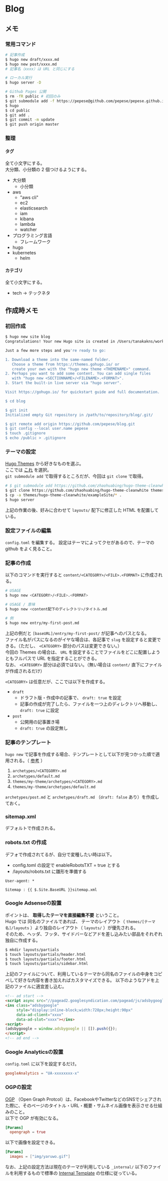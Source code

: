 # Blog

## メモ

### 常用コマンド

```bash
# 記事作成
$ hugo new draft/xxxx.md
$ hugo new post/xxxx.md
# 記事名（xxxx）は URL と同じにする

# ローカル実行
$ hugo server -D

# Github Pages 公開
$ rm -fR public # 初回のみ
$ git submodule add -f https://pepese@github.com/pepese/pepese.github.io.git public # 初回のみ
$ hugo
$ cd public
$ git add .
$ git commit -m update
$ git push origin master
```

### 整理

#### タグ

全て小文字にする。  
大分類、小分類の 2 個つけるようにする。

- 大分類
  - 小分類
- aws
  - "aws cli"
  - ec2
  - elasticsearch
  - iam
  - kibana
  - lambda
  - watcher
- プログラミング言語
  - フレームワーク
- hugo
- kubernetes
    - helm

#### カテゴリ

全て小文字にする。

- tech -> テックネタ

## 作成時メモ

### 初回作成

```bash
$ hugo new site blog
Congratulations! Your new Hugo site is created in /Users/tanakakns/workspace/github/pepese/blog.

Just a few more steps and you're ready to go:

1. Download a theme into the same-named folder.
   Choose a theme from https://themes.gohugo.io/ or
   create your own with the "hugo new theme <THEMENAME>" command.
2. Perhaps you want to add some content. You can add single files
   with "hugo new <SECTIONNAME>/<FILENAME>.<FORMAT>".
3. Start the built-in live server via "hugo server".

Visit https://gohugo.io/ for quickstart guide and full documentation.

$ cd blog

$ git init
Initialized empty Git repository in /path/to/repository/blog/.git/

$ git remote add origin https://github.com/pepese/blog.git
$ git config --local user.name pepese
$ touch .gitignore
$ echo /public > .gitignore
```

### テーマの設定

[Hugo Themes](https://themes.gohugo.io/) から好きなものを選ぶ。  
ここでは [これ](https://themes.gohugo.io/themes/hugo-theme-cleanwhite/) を選択。  
`git submodule add` で取得するところだが、今回は `git clone` で取得。

```bash
# $ git submodule add https://github.com/zhaohuabing/hugo-theme-cleanwhite themes/hugo-theme-cleanwhite
$ git clone https://github.com/zhaohuabing/hugo-theme-cleanwhite themes/hugo-theme-cleanwhite
$ cp -a themes/hugo-theme-cleanwhite/exampleSite/* .
$ hugo server
```

上記の作業の後、好みに合わせて `layouts/` 配下に修正した HTML を配置している。

### 設定ファイルの編集

`config.toml` を編集する。
設定はテーマによってクセがあるので、テーマの github をよく見ること。

### 記事の作成

以下のコマンドを実行すると `content/<CATEGORY>/<FILE>.<FORMAT>` に作成される。

```bash
# USAGE
$ hugo new <CATEGORY>/<FILE>.<FORMAT>

# USAGE / 意味
$ hugo new <content配下のディレクトリ>/タイトル.md

# 例
$ hugo new entry/my-first-post.md
```

上記の例だと `[baseURL]/entry/my-first-post/` が記事へのパスとなる。  
ファイル名がパスになるのがイヤな場合は、各記事で `slug` を設定すると変更できる。（ただし、 `<CATEGORY>` 部分のパスは変更できない。）  
今回の Themes の場合は、 `URL` を設定することでファイルをどこに配置しようともフルパスで URL を指定することができる。  
なお、 `<CATEGORY>` 部分は必須ではない。（無い場合は `content/` 直下にファイルが作成されるだけ）

`<CATEGORY>` は任意だが、ここでは以下を作成する。

- `draft`
  - ドラフト版・作成中の記事で、 `draft: true` を設定
  - 記事の作成が完了したら、ファイルを一つ上のディレクトリへ移動し、 `draft: true` に設定
- `post`
  - 公開用の記事置き場
  - `draft: true` の設定無し

### 記事のテンプレート

`hugo new` で記事を作成する場合、テンプレートとして以下が見つかった順で適用される。（ [参考](https://gohugo.io/content-management/archetypes/) ）

1. `archetypes/<CATEGORY>.md`
2. `archetypes/default.md`
3. `themes/my-theme/archetypes/<CATEGORY>.md`
4. `themes/my-theme/archetypes/default.md`

`archetypes/post.md` と `archetypes/draft.md` （`draft: false` あり）を作成しておく。

### sitemap.xml

デフォルトで作成される。

### robots.txt の作成

デフォで作成されてるが、自分で変種したい時は以下。

- config.toml の設定で enableRobotsTXT = true とする
- /layouts/robots.txt に雛形を準備する

```
User-agent: *

Sitemap : {{ $.Site.BaseURL }}sitemap.xml
```

### Google Adsenseの設置

ポイントは、 **取得したテーマを直接編集不要** ということ。  
Hugo では 同名のファイルであれば、 テーマのレイアウト（ `themes/[テーマ名]/layouts` ）より独自のレイアウト（ `layouts/` ）が優先される。  
そのため、ヘッダ、フッタ、サイドバーなどアドを差し込みたい部品をそれぞれ独自に作成する。

```bash
$ mkdir layouts/partials
$ touch layouts/partials/header.html
$ touch layouts/partials/footer.html
$ touch layouts/partials/sidebar.html
```

上記のファイルについて、利用しているテーマから同名のファイルの中身をコピペして好きな内容を書き加えればカスタマイズできる。
以下のようなアドを上記のファイルに適宜差し込む。

```html
<!-- ad start -->
<script async src="//pagead2.googlesyndication.com/pagead/js/adsbygoogle.js"></script>
<ins class="adsbygoogle"
     style="display:inline-block;width:728px;height:90px"
     data-ad-client="xxxx"
     data-ad-slot="xxxx"></ins>
<script>
(adsbygoogle = window.adsbygoogle || []).push({});
</script>
<!-- ad end -->
```

### Google Analyticsの設置

`config.toml` に以下を設定するだけ。

```toml
googleAnalytics = "UA-xxxxxxxx-x"
```

### OGPの設定

[OGP](http://ogp.me/) （Open Graph Protcol）は、FacebookやTwitterなどのSNSでシェアされた際に、そのページのタイトル・URL・概要・サムネイル画像を表示させる仕組みのこと。  
以下で OGP が有効になる。

```toml
[Params]
  opengraph = true
```

以下で画像を設定できる。

```toml
[Params]
  images = ["img/yaruwo.gif"]
```

なお、上記の設定方法は現在のテーマが利用している `_internal/` 以下のファイルを利用するもので標準の [Internal Template](https://github.com/gohugoio/hugo/tree/master/tpl/tplimpl/embedded/templates) の仕様に従っている。